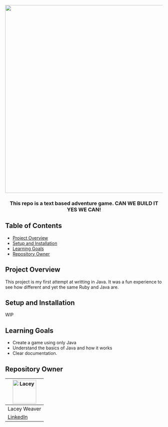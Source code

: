 </h1>

<p align="center">

 <img width="600" src="https://cdn.pixabay.com/photo/2023/03/15/12/56/dice-7854512_960_720.jpg">

 
</p>

<h3 align="center">This repo is a text based adventure game. CAN WE BUILD IT YES WE CAN!
</h3>

## Table of Contents

- [Project Overview](#project-overview)
- [Setup and Installation](#setup-and-installation)
- [Learning Goals](#learning-goals)
- [Repository Owner](#repository-owner)

## Project Overview


This project is my first attempt at writting in Java. It was a fun experience to see how different and yet the same Ruby and Java are.

## Setup and Installation
WIP
## Learning Goals

- Create a game using only Java
- Understand the basics of Java and how it works
- Clear documentation.

## Repository Owner

| [<img alt="Lacey" width="75" src="https://avatars.githubusercontent.com/u/108754743?s=400&u=b8025841efd9b890069675118a850f8a58d82ed9&v=4"/>](https://www.linkedin.com/in/lacey-weaver-be-dev/) |
 | ------------ |
 | Lacey Weaver | 
|  [LinkedIn](https://www.linkedin.com/in/lacey-weaver-be-dev/) | 

